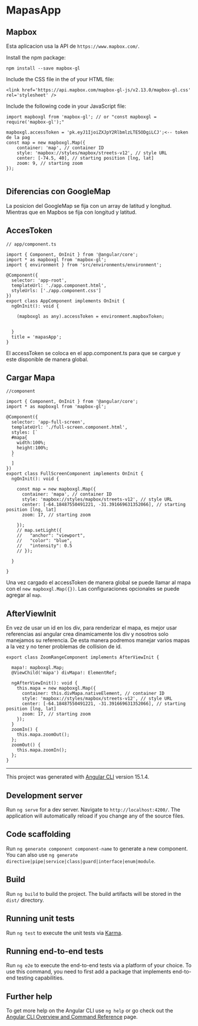 # MapasApp

## Mapbox

Esta aplicacion usa la API de `https://www.mapbox.com/`.

Install the npm package:

```
npm install --save mapbox-gl
```

Include the CSS file in the <head> of your HTML file:

```
<link href='https://api.mapbox.com/mapbox-gl-js/v2.13.0/mapbox-gl.css' rel='stylesheet' />
```

Include the following code in your JavaScript file:

```
import mapboxgl from 'mapbox-gl'; // or "const mapboxgl = require('mapbox-gl');"

mapboxgl.accessToken = 'pk.eyJ1IjoiZXJpY2RlbmlzLTE5ODgiLCJ';<-- token de la pag
const map = new mapboxgl.Map({
    container: 'map', // container ID
    style: 'mapbox://styles/mapbox/streets-v12', // style URL
    center: [-74.5, 40], // starting position [lng, lat]
    zoom: 9, // starting zoom
});


```

## Diferencias con GoogleMap

La posicion del GoogleMap se fija con un array de latitud y longitud. Mientras que en Mapbos se fija con longitud y latitud.

## AccesToken

```
// app/component.ts

import { Component, OnInit } from '@angular/core';
import * as mapboxgl from 'mapbox-gl';
import { environment } from 'src/environments/environment';

@Component({
  selector: 'app-root',
  templateUrl: './app.component.html',
  styleUrls: ['./app.component.css']
})
export class AppComponent implements OnInit {
  ngOnInit(): void {

    (mapboxgl as any).accessToken = environment.mapboxToken;


  }
  title = 'mapasApp';
}

```

El accessToken se coloca en el app.component.ts para que se cargue y este disponible de manera global.

## Cargar Mapa

```
//component

import { Component, OnInit } from '@angular/core';
import * as mapboxgl from 'mapbox-gl';

@Component({
  selector: 'app-full-screen',
  templateUrl: './full-screen.component.html',
  styles: [`
  #mapa{
    width:100%;
    height:100%;
  }
  `
  ]
})
export class FullScreenComponent implements OnInit {
  ngOnInit(): void {

    const map = new mapboxgl.Map({
      container: 'mapa', // container ID
      style: 'mapbox://styles/mapbox/streets-v12', // style URL
      center: [-64.18487550491221, -31.391669631352066], // starting position [lng, lat]
      zoom: 17, // starting zoom

    });
    // map.setLight({
    //   "anchor": "viewport",
    //   "color": "blue",
    //   "intensity": 0.5
    // });

  }

}
```

Una vez cargado el accessToken de manera global se puede llamar al mapa con el `new mapboxgl.Map({})`.
Las configuraciones opcionales se puede agregar al `map`.

## AfterViewInit

En vez de usar un id en los div, para renderizar el mapa, es mejor usar referencias asi angular crea dinamicamente los div y nosotros solo manejamos su referencia. De esta manera podremos manejar varios mapas a la vez y no tener problemas de collision de id.

```
export class ZoomRangeComponent implements AfterViewInit {

  mapa!: mapboxgl.Map;
  @ViewChild('mapa') divMapa!: ElementRef;

  ngAfterViewInit(): void {
    this.mapa = new mapboxgl.Map({
      container: this.divMapa.nativeElement, // container ID
      style: 'mapbox://styles/mapbox/streets-v12', // style URL
      center: [-64.18487550491221, -31.391669631352066], // starting position [lng, lat]
      zoom: 17, // starting zoom
    });
  }
  zoomIn() {
    this.mapa.zoomOut();
  };
  zoomOut() {
    this.mapa.zoomIn();
  };
}

```

---

This project was generated with [Angular CLI](https://github.com/angular/angular-cli) version 15.1.4.

## Development server

Run `ng serve` for a dev server. Navigate to `http://localhost:4200/`. The application will automatically reload if you change any of the source files.

## Code scaffolding

Run `ng generate component component-name` to generate a new component. You can also use `ng generate directive|pipe|service|class|guard|interface|enum|module`.

## Build

Run `ng build` to build the project. The build artifacts will be stored in the `dist/` directory.

## Running unit tests

Run `ng test` to execute the unit tests via [Karma](https://karma-runner.github.io).

## Running end-to-end tests

Run `ng e2e` to execute the end-to-end tests via a platform of your choice. To use this command, you need to first add a package that implements end-to-end testing capabilities.

## Further help

To get more help on the Angular CLI use `ng help` or go check out the [Angular CLI Overview and Command Reference](https://angular.io/cli) page.
